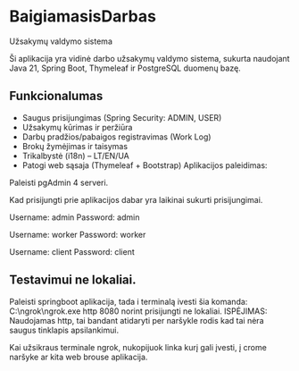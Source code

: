﻿# BaigiamasisDarbas

Užsakymų valdymo sistema

Ši aplikacija yra vidinė darbo užsakymų valdymo sistema, sukurta naudojant Java 21, Spring Boot, Thymeleaf ir PostgreSQL duomenų bazę.

## Funkcionalumas

- Saugus prisijungimas (Spring Security: ADMIN, USER)
- Užsakymų kūrimas ir peržiūra
- Darbų pradžios/pabaigos registravimas (Work Log)
- Brokų žymėjimas ir taisymas
- Trikalbystė (i18n) – LT/EN/UA
- Patogi web sąsaja (Thymeleaf + Bootstrap)
Aplikacijos paleidimas:

Paleisti pgAdmin 4 serveri.

Kad prisijungti prie aplikacijos dabar yra laikinai sukurti prisijungimai.

Username: admin
Password: admin

Username: worker
Password: worker

Username: client
Password: client


## Testavimui ne lokaliai.
Paleisti springboot aplikacija, tada i terminalą ivesti šia komanda:
C:\ngrok\ngrok.exe http 8080 norint prisijungti ne lokaliai.
ISPĖJIMAS: Naudojamas http, tai bandant atidaryti per naršykle rodis kad tai nėra saugus tinklapis
apsilankimui.

Kai užsikraus terminale ngrok, nukopijuok linka kurį gali įvesti, į crome naršyke
ar kita web brouse aplikacija.